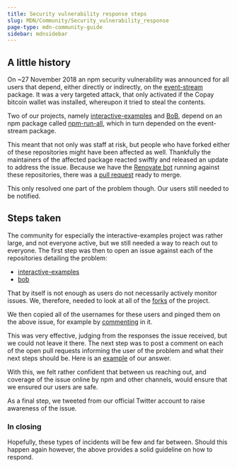 ```yaml
---
title: Security vulnerability response steps
slug: MDN/Community/Security_vulnerability_response
page-type: mdn-community-guide
sidebar: mdnsidebar
---
```


## A little history

On ~27 November 2018 an npm security vulnerability was announced for all users that depend, either directly or indirectly, on the [event-stream](https://snyk.io/blog/malicious-code-found-in-npm-package-event-stream/) package. It was a very targeted attack, that only activated if the Copay bitcoin wallet was installed, whereupon it tried to steal the contents.

Two of our projects, namely [interactive-examples](https://github.com/mdn/interactive-examples/) and [BoB](https://github.com/mdn/bob/), depend on an npm package called [npm-run-all](https://www.npmjs.com/package/npm-run-all), which in turn depended on the event-stream package.

This meant that not only was staff at risk, but people who have forked either of these repositories might have been affected as well. Thankfully the maintainers of the affected package reacted swiftly and released an update to address the issue. Because we have the [Renovate bot](https://github.com/marketplace/renovate) running against these repositories, there was a [pull request](https://github.com/mdn/interactive-examples/pull/1239/) ready to merge.

This only resolved one part of the problem though. Our users still needed to be notified.

## Steps taken

The community for especially the interactive-examples project was rather large, and not everyone active, but we still needed a way to reach out to everyone. The first step was then to open an issue against each of the repositories detailing the problem:

- [interactive-examples](https://github.com/mdn/interactive-examples/issues/1242)
- [bob](https://github.com/mdn/bob/issues/184)

That by itself is not enough as users do not necessarily actively monitor issues. We, therefore, needed to look at all of the [forks](https://github.com/mdn/interactive-examples/network/members) of the project.

We then copied all of the usernames for these users and pinged them on the above issue, for example by [commenting](https://github.com/mdn/interactive-examples/issues/1242#issuecomment-442110598) in it.

This was very effective, judging from the responses the issue received, but we could not leave it there. The next step was to post a comment on each of the open pull requests informing the user of the problem and what their next steps should be. Here is an [example](https://github.com/mdn/interactive-examples/pull/1144) of our answer.

With this, we felt rather confident that between us reaching out, and coverage of the issue online by npm and other channels, would ensure that we ensured our users are safe.

As a final step, we tweeted from our official Twitter account to raise awareness of the issue.

### In closing

Hopefully, these types of incidents will be few and far between. Should this happen again however, the above provides a solid guideline on how to respond.
